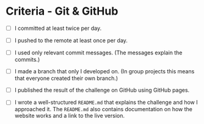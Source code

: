 # Criteria - Git & GitHub

- [ ] I committed at least twice per day.
- [ ] I pushed to the remote at least once per day.
- [ ] I used only relevant commit messages. (The messages explain the commits.)
- [ ] I made a branch that only I developed on. (In group projects this means that everyone created their own branch.)
- [ ] I published the result of the challenge on GitHub using GitHub pages.
- [ ] I wrote a well-structured `README.md` that explains the challenge and how I approached it. The `README.md` also contains documentation on how the website works and a link to the live version.

